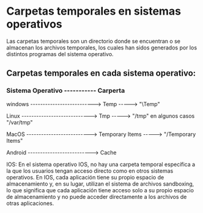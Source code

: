 # Carpetas temporales en sistemas operativos

Las carpetas temporales son un directorio donde se encuentran o se almacenan los archivos temporales, los cuales han sidos generados por los distintos programas del sistema operativo.

## Carpetas temporales en cada sistema operativo:

### Sistema Operativo ----------- Carperta

windows      -------------------------->    Temp           -----> "\Temp"

Linux        ---------------------------->    Tmp            -----> "/tmp"  en algunos casos "/var/tmp"

MacOS        -------------------------->    Temporary Items -----> "/Temporary Items"

Android      -------------------------->    Cache

IOS:  En el sistema operativo IOS, no hay una carpeta temporal específica a la que los usuarios tengan acceso directo como en otros sistemas operativos. En IOS, cada aplicación tiene su propio espacio de almacenamiento y, en su lugar, utilizan el sistema de archivos sandboxing, lo que significa que cada aplicación tiene acceso solo a su propio espacio de almacenamiento y no puede acceder directamente a los archivos de otras aplicaciones.
